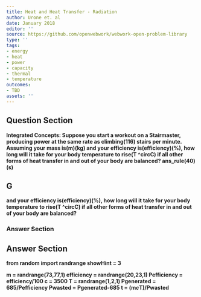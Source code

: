 ```yaml
---
title: Heat and Heat Transfer - Radiation
author: Urone et. al
date: January 2018
editor: ''
source: https://github.com/openwebwork/webwork-open-problem-library
type: ''
tags:
- energy
- heat
- power
- capacity
- thermal
- temperature
outcomes:
- TBD
assets: ''
---
```


## Question Section 

<b>
Integrated Concepts: Suppose you start a workout on a Stairmaster, producing power at the same rate as climbing(116) stairs per minute. Assuming your mass is(m)(kg) and your efficiency is(efficiency)(%), how long will it take for your body temperature to rise(T ^circC) if all other forms of heat transfer in and out of your body are balanced?
ans_rule(40)(s)

## G
and your efficiency is(efficiency)(%), how long will it take for your body temperature to rise(T ^circC) if all other forms of heat transfer in and out of your body are balanced?
### Answer Section


## Answer Section

from random import randrange
showHint = 3

m = randrange(73,77,1)
efficiency = randrange(20,23,1)
Pefficiency = efficiency/100
c = 3500
T = randrange(1,2,1)
Pgenerated = 685/Pefficiency
Pwasted = Pgenerated-685
t = (m*c*T)/Pwasted